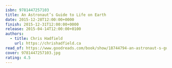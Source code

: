 ```yaml
---
isbn: 9781447257103
title: An Astronaut’s Guide to Life on Earth
date: 2015-12-28T12:00:00+0000
finish: 2015-12-31T12:00:00+0000
release: 2015-04-14T12:00:00+0100
authors:
  - title: Chris Hadfield
    url: https://chrishadfield.ca
read_of: https://www.goodreads.com/book/show/18744794-an-astronaut-s-guide-to-life-on-earth
cover: 9781447257103.jpg
rating: 4.5
---
```

